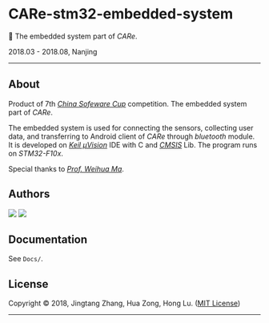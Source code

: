# CARe-stm32-embedded-system

🔌 The embedded system part of *CARe*.

2018.03 - 2018.08, Nanjing

---

## About

Product of 7th [*China Sofeware Cup*](http://www.cnsoftbei.com/) competition. The embedded system part of *CARe*.

The embedded system is used for connecting the sensors, collecting user data, and transferring to Android client of *CARe* through *bluetooth* module. It is developed on [*Keil μVision*](http://www2.keil.com/mdk5/uvision) IDE with C and [*CMSIS*](https://www.arm.com/why-arm/technologies/cmsis) Lib. The program runs on *STM32-F10x*.

Special thanks to [*Prof. Weihua Ma*](https://baike.baidu.com/item/%E9%A9%AC%E7%BB%B4%E5%8D%8E/4206024).

## Authors

[![](https://github.com/zonghuaxiansheng.png?size=50)](https://github.com/zonghuaxiansheng)
[![](https://github.com/Lewis-Lu.png?size=50)](https://github.com/Lewis-Lu)

## Documentation

See `Docs/`.

## License

Copyright © 2018, Jingtang Zhang, Hua Zong, Hong Lu. ([MIT License](LICENSE))

---


